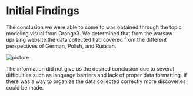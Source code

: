 # Initial Findings

The conclusion we were able to come to was obtained through the topic modeling visual from Orange3. We determined that from the warsaw uprising website the data collected had covered from the different perspectives of German, Polish, and Russian. 

![picture](img/Picture9.png)

The information did not give us the desired conclusion due to several difficulties such as language barriers and lack of proper data formatting. If there was a way to organize the data collected correctly more discoveries could be made. 

